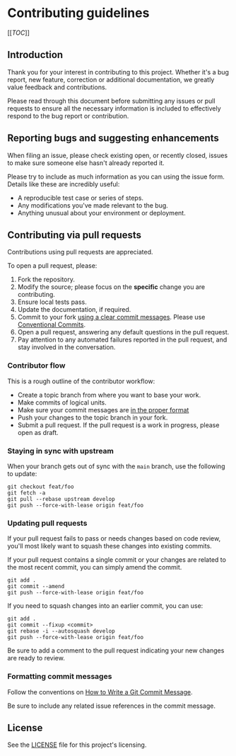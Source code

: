 # Contributing guidelines

[[_TOC_]]

## Introduction

Thank you for your interest in contributing to this project. Whether it's a bug report, new feature,
correction or additional documentation, we greatly value feedback and contributions.

Please read through this document before submitting any issues or pull requests to ensure
all the necessary information is included to effectively respond to the bug report or contribution.

## Reporting bugs and suggesting enhancements

When filing an issue, please check existing open, or recently closed, issues to make sure someone
else hasn't already reported it.

Please try to include as much information as you can using the issue form. Details like these are
incredibly useful:

- A reproducible test case or series of steps.
- Any modifications you've made relevant to the bug.
- Anything unusual about your environment or deployment.

## Contributing via pull requests

Contributions using pull requests are appreciated.

To open a pull request, please:

1. Fork the repository.
2. Modify the source; please focus on the **specific** change you are contributing.
3. Ensure local tests pass.
4. Update the documentation, if required.
5. Commit to your fork [using a clear commit messages][git-commit]. Please use [Conventional Commits][conventional-commits].
6. Open a pull request, answering any default questions in the pull request.
7. Pay attention to any automated failures reported in the pull request, and stay involved in the
   conversation.

### Contributor flow

This is a rough outline of the contributor workflow:

- Create a topic branch from where you want to base your work.
- Make commits of logical units.
- Make sure your commit messages are [in the proper format][conventional-commits]
- Push your changes to the topic branch in your fork.
- Submit a pull request. If the pull request is a work in progress, please open as draft.

### Staying in sync with upstream

When your branch gets out of sync with the `main` branch, use the following to
update:

```shell
git checkout feat/foo
git fetch -a
git pull --rebase upstream develop
git push --force-with-lease origin feat/foo
```

### Updating pull requests

If your pull request fails to pass or needs changes based on code review, you'll most likely want to
squash these changes into existing commits.

If your pull request contains a single commit or your changes are related to the most recent commit,
you can simply amend the commit.

```shell
git add .
git commit --amend
git push --force-with-lease origin feat/foo
```

If you need to squash changes into an earlier commit, you can use:

```shell
git add .
git commit --fixup <commit>
git rebase -i --autosquash develop
git push --force-with-lease origin feat/foo
```

Be sure to add a comment to the pull request indicating your new changes are ready to review.

### Formatting commit messages

Follow the conventions on [How to Write a Git Commit Message][git-commit].

Be sure to include any related issue references in the commit message.

## License

See the [LICENSE][license] file for this project's licensing.

[//]: Links
[conventional-commits]: https://www.conventionalcommits.org
[git-commit]: https://cbea.ms/git-commit
[license]: LICENSE
